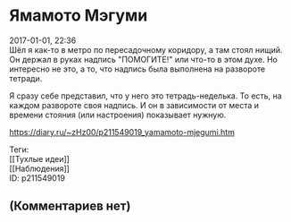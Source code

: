 Ямамото Мэгуми
==============

  
2017-01-01, 22:36  
 Шёл я как-то в метро по пересадочному коридору, а там стоял нищий. Он держал в руках надпись "ПОМОГИТЕ!" или что-то в этом духе. Но интересно не это, а то, что надпись была выполнена на развороте тетради.   
   
 Я сразу себе представил, что у него это тетрадь-неделька. То есть, на каждом развороте своя надпись. И он в зависимости от места и времени стояния (или настроения) показывает нужную.   
  
<https://diary.ru/~zHz00/p211549019_yamamoto-mjegumi.htm>  
  
Теги:  
[[Тухлые идеи]]  
[[Наблюдения]]  
ID: p211549019  


(Комментариев нет)
------------------